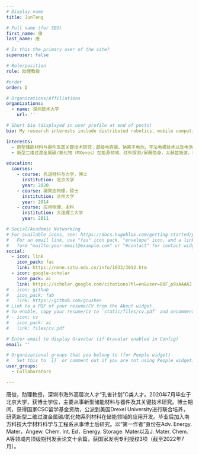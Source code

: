 ```yaml
---
# Display name
title: JunTang

# Full name (for SEO)
first_name: 俊
last_name: 唐

# Is this the primary user of the site?
superuser: false

# Role/position
role: 助理教授

#order
order: D

# Organizations/Affiliations
organizations:
  - name: 深圳技术大学
    url: ''

# Short bio (displayed in user profile at end of posts)
bio: My research interests include distributed robotics, mobile computing and programmable matter.

interests:
  - 新型储能材料与器件及其关键技术研究；超级电容器、钠离子电池、干法电极技术以及电池回收技术开发；
  - 新型二维过渡金属碳/氮化物（MXenes）在能源领域、红外探测/屏蔽隐身，太赫兹吸波，电磁屏蔽等领域的应用。

education:
  courses:
    - course: 先进材料与力学，博士
      institution: 北京大学
      year: 2020
    - course: 凝聚态物理，硕士
      institution: 兰州大学
      year: 2014
    - course: 应用物理，本科
      institution: 大连理工大学
      year: 2011

# Social/Academic Networking
# For available icons, see: https://docs.hugoblox.com/getting-started/page-builder/#icons
#   For an email link, use "fas" icon pack, "envelope" icon, and a link in the
#   form "mailto:your-email@example.com" or "#contact" for contact widget.
social:
  - icon: link
    icon_pack: fas
    link: https://nmne.sztu.edu.cn/info/1033/3012.htm
  - icon: google-scholar
    icon_pack: ai
    link: https://scholar.google.com/citations?hl=en&user=80F_p9sAAAAJ
# - icon: github
#   icon_pack: fab
#   link: https://github.com/gcushen
# Link to a PDF of your resume/CV from the About widget.
# To enable, copy your resume/CV to `static/files/cv.pdf` and uncomment the lines below.
# - icon: cv
#   icon_pack: ai
#   link: files/cv.pdf

# Enter email to display Gravatar (if Gravatar enabled in Config)
email: ''

# Organizational groups that you belong to (for People widget)
#   Set this to `[]` or comment out if you are not using People widget.
user_groups:
  - Collaborators

---
```


唐俊，助理教授，深圳市海外高层次人才“孔雀计划”C类人才。2020年7月毕业于北京大学，获博士学位，主要从事新型储能材料与器件及其关键技术研究。博士期间，获得国家CSC留学基金资助，公派到美国Drexel University进行联合培养，研究新型二维过渡金属碳/氮化物系列材料在储能领域的应用开发。毕业后加入南方科技大学材料科学与工程系从事博士后研究。以“第一作者”身份在Adv. Energy. Mater，Angew. Chem. Int. Ed，Energy. Storage. Mater以及J. Mater. Chem. A等领域内顶级期刊发表论文十余篇，获国家发明专利授权3项（截至2022年7月）。